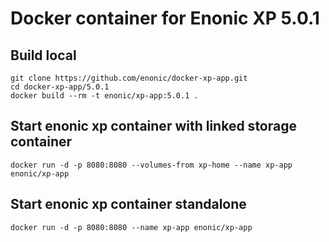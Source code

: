 # Docker container for Enonic XP 5.0.1

## Build local
```
git clone https://github.com/enonic/docker-xp-app.git
cd docker-xp-app/5.0.1
docker build --rm -t enonic/xp-app:5.0.1 .
```

## Start enonic xp container with linked storage container
```
docker run -d -p 8080:8080 --volumes-from xp-home --name xp-app enonic/xp-app
```

## Start enonic xp container standalone
```
docker run -d -p 8080:8080 --name xp-app enonic/xp-app
```
